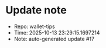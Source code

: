 ﻿# Update note
- Repo: wallet-tips
- Time: 2025-10-13 23:29:15.1697214
- Note: auto-generated update #17
